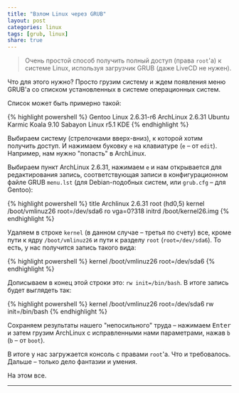 ```yaml
---
title: "Взлом Linux через GRUB"
layout: post
categories: linux
tags: [grub, linux]
share: true
---
```


> Очень простой способ получить полный доступ (права `root`'а) к системе Linux, используя загрузчик GRUB (даже LiveCD не нужен).

Что для этого нужно? Просто грузим систему и ждем появления меню GRUB'а со списком установленных в системе операционных систем.

Список может быть примерно такой:

{% highlight powershell %}
Gentoo Linux 2.6.31-r6
ArchLinux 2.6.31
Ubuntu Karmic Koala 9.10
Sabayon Linux r5.1 KDE
{% endhighlight %}

Выбираем систему (стрелочками вверх-вниз), к которой хотим получить доступ. И нажимаем буковку `e` на клавиатуре (`e` – от `edit`). Например, нам нужно "попасть" в ArchLinux.

Выбираем пункт ArchLinux 2.6.31, нажимаем `e` и нам открывается для редактирования запись, соответствующая записи в конфигурационном файле GRUB `menu.lst` (для Debian-подобных систем, или `grub.cfg` – для Gentoo):

{% highlight powershell %}
title Archlinux 2.6.31
  root (hd0,5)
  kernel /boot/vmlinuz26 root=/dev/sda6 ro vga=0?318
  initrd /boot/kernel26.img
{% endhighlight %}

Удаляем в строке `kernel` (в данном случае – третья по счету) все, кроме пути к ядру `/boot/vmlinuz26` и пути к разделу `root` (`root=/dev/sda6`). То есть, у нас получится запись такого вида:

{% highlight powershell %}
kernel /boot/vmlinuz26 root=/dev/sda6
{% endhighlight %}

Дописываем в конец этой строки это: `rw init=/bin/bash`. В итоге запись будет выглядеть так:

{% highlight powershell %}
kernel /boot/vmlinuz26 root=/dev/sda6 rw init=/bin/bash
{% endhighlight %}

Сохраняем результаты нашего "непосильного" труда – нажимаем <kbd>Enter</kbd> и затем грузим ArchLinux с исправленными нами параметрами, нажав `b` (`b` – от `boot`).

В итоге у нас загружается консоль с правами `root`'а. Что и требовалось. Дальше – только дело фантазии и умения.

На этом все.

---
